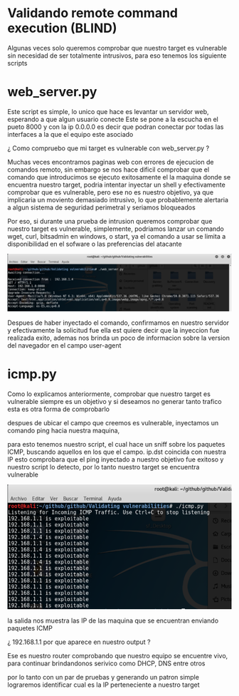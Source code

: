 # Validando remote command execution (BLIND) #

Algunas veces solo queremos comprobar que nuestro target es vulnerable sin necesidad de ser totalmente intrusivos, para eso tenemos los siguiente scripts

#  web_server.py #

 Este script es simple, lo unico que hace es levantar un servidor web, esperando a que algun usuario conecte
 Este se pone a la escucha en el pueto 8000 y con la ip 0.0.0.0 es decir que podran conectar por todas las interfaces a la que el equipo este asociado
 
 
 ¿ Como compruebo que mi target es vulnerable con web_server.py ?
 
 Muchas veces encontramos paginas web con errores de  ejecucion de comandos remoto, sin embargo se nos hace dificil comprobar que el comando que introducimos
 se ejecuto exitosamente el la maquina donde se encuentra nuestro target, podria intentar  inyectar un shell y efectivamente comprobar que es vulnerable, pero ese 
 no es nuestro objetivo, ya que implicaria un moviento demasiado intrusivo, lo que probablemente alertaria a algun sistema de seguridad perimetral y seriamos bloqueados
 
 Por eso, si durante una prueba de intrusion queremos comprobar que nuestro  target es vulnerable, simplemente, podriamos lanzar un comando
 wget, curl, bitsadmin en windows, o start, ya el comando a usar se limita a disponibilidad en el sofware o las preferencias del atacante
 
 
 
 ![alt-text](img/prueba.png)
 
 Despues de haber inyectado el comando, confirmamos en nuestro servidor y efectivamente la solicitud fue ella
 est quiere decir que la inyeccion fue realizada exito, ademas nos brinda un poco de informacion sobre la version del navegador
 en el campo user-agent
 
 
 # icmp.py #
 
 Como lo explicamos anteriormente,  comprobar que nuestro target es vulnerable siempre es un objetivo y si deseamos no generar tanto trafico
 esta es otra forma de comprobarlo
 
 despues de ubicar el campo que creemos es vulnerable, inyectamos un comando ping hacia nuestra maquina,
 
 para esto tenemos nuestro script, el cual hace un sniff sobre los paquetes ICMP, buscando aquellos en los que el campo. ip.dst coincida con nuestra IP
 esto comprobara que el ping inyectado a nuestro objetivo fue exitoso y nuestro script lo detecto, por lo tanto nuestro target se encuentra vulnerable 
 
 ![alt-text](img/ping.png)
 
 
 la salida nos muestra las IP de las maquina que se encuentran enviando paquetes ICMP
 
 ¿  192.168.1.1 por que aparece en nuestro output ?
  
  Ese es nuestro router comprobando que nuestro equipo se encuentre vivo, para continuar brindandonos serivico como DHCP, DNS entre otros
 
 por lo tanto con un par de pruebas y generando un patron simple lograremos identificar  cual es la IP perteneciente 
 a nuestro target
 
 
 
 
 
